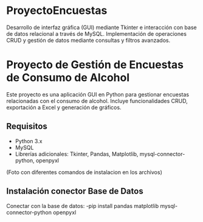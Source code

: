# ProyectoEncuestas
Desarrollo de interfaz gráfica (GUI) mediante Tkinter e interacción con base de datos relacional a través de MySQL. Implementación de operaciones CRUD y gestión de datos mediante consultas y filtros avanzados.

# Proyecto de Gestión de Encuestas de Consumo de Alcohol

Este proyecto es una aplicación GUI en Python para gestionar encuestas relacionadas con el consumo de alcohol. Incluye funcionalidades CRUD, exportación a Excel y generación de gráficos.

## Requisitos
- Python 3.x
- MySQL
- Librerías adicionales: Tkinter, Pandas, Matplotlib, mysql-connector-python, openpyxl

(Foto con diferentes comandos de instalacion en los archivos)

## Instalación conector Base de Datos
Conectar con la base de datos:
   -pip install pandas matplotlib mysql-connector-python openpyxl
